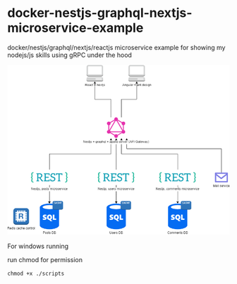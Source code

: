 # docker-nestjs-graphql-nextjs-microservice-example
docker/nestjs/graphql/nextjs/reactjs microservice example for showing my nodejs/js skills
using gRPC under the hood

![Architecture Diagram](https://raw.githubusercontent.com/WahlbergRu/docker-nestjs-graphql-nextjs-microservice-example/main/docs/img/architecture.png)

For windows running

run chmod for permission

```
chmod +x ./scripts
```